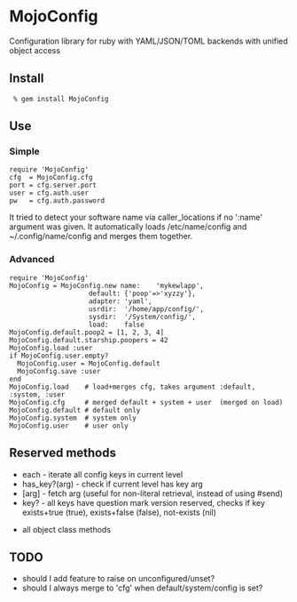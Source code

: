# MojoConfig
Configuration library for ruby with YAML/JSON/TOML backends with unified object
access

## Install
```
 % gem install MojoConfig
```

## Use
### Simple
```
require 'MojoConfig'
cfg  = MojoConfig.cfg
port = cfg.server.port
user = cfg.auth.user
pw   = cfg.auth.password
```
It tried to detect your software name via caller_locations if no ':name'
argument was given.
It automatically loads /etc/name/config and ~/.config/name/config and merges
them together.

### Advanced
```
require 'MojoConfig'
MojoConfig = MojoConfig.new name:    'mykewlapp',
                    default: {'poop'=>'xyzzy'},
                    adapter: 'yaml',
                    usrdir:  '/home/app/config/',
                    sysdir:  '/System/config/',
                    load:    false
MojoConfig.default.poop2 = [1, 2, 3, 4]
MojoConfig.default.starship.poopers = 42
MojoConfig.load :user
if MojoConfig.user.empty?
  MojoConfig.user = MojoConfig.default
  MojoConfig.save :user
end
MojoConfig.load    # load+merges cfg, takes argument :default, :system, :user
MojoConfig.cfg     # merged default + system + user  (merged on load)
MojoConfig.default # default only
MojoConfig.system  # system only
MojoConfig.user    # user only
```

## Reserved methods

* each           - iterate all config keys in current level
* has_key?(arg)  - check if current level has key arg
* [arg]          - fetch arg (useful for non-literal retrieval, instead of using #send)
* key?           - all keys have question mark version reserved, checks if key exists+true (true), exists+false (false), not-exists (nil)
+ all object class methods

## TODO

  * should I add feature to raise on unconfigured/unset?
  * should I always merge to 'cfg' when default/system/config is set?
  

